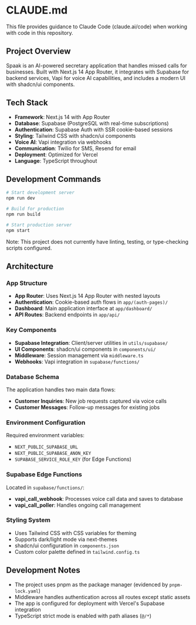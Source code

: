 # CLAUDE.md

This file provides guidance to Claude Code (claude.ai/code) when working with code in this repository.

## Project Overview

Spaak is an AI-powered secretary application that handles missed calls for businesses. Built with Next.js 14 App Router, it integrates with Supabase for backend services, Vapi for voice AI capabilities, and includes a modern UI with shadcn/ui components.

## Tech Stack

- **Framework**: Next.js 14 with App Router
- **Database**: Supabase (PostgreSQL with real-time subscriptions)
- **Authentication**: Supabase Auth with SSR cookie-based sessions
- **Styling**: Tailwind CSS with shadcn/ui components
- **Voice AI**: Vapi integration via webhooks
- **Communication**: Twilio for SMS, Resend for email
- **Deployment**: Optimized for Vercel
- **Language**: TypeScript throughout

## Development Commands

```bash
# Start development server
npm run dev

# Build for production
npm run build

# Start production server
npm start
```

Note: This project does not currently have linting, testing, or type-checking scripts configured.

## Architecture

### App Structure
- **App Router**: Uses Next.js 14 App Router with nested layouts
- **Authentication**: Cookie-based auth flows in `app/(auth-pages)/`
- **Dashboard**: Main application interface at `app/dashboard/`
- **API Routes**: Backend endpoints in `app/api/`

### Key Components
- **Supabase Integration**: Client/server utilities in `utils/supabase/`
- **UI Components**: shadcn/ui components in `components/ui/`
- **Middleware**: Session management via `middleware.ts`
- **Webhooks**: Vapi integration in `supabase/functions/`

### Database Schema
The application handles two main data flows:
- **Customer Inquiries**: New job requests captured via voice calls
- **Customer Messages**: Follow-up messages for existing jobs

### Environment Configuration
Required environment variables:
- `NEXT_PUBLIC_SUPABASE_URL`
- `NEXT_PUBLIC_SUPABASE_ANON_KEY`
- `SUPABASE_SERVICE_ROLE_KEY` (for Edge Functions)

### Supabase Edge Functions
Located in `supabase/functions/`:
- **vapi_call_webhook**: Processes voice call data and saves to database
- **vapi_call_poller**: Handles ongoing call management

### Styling System
- Uses Tailwind CSS with CSS variables for theming
- Supports dark/light mode via next-themes
- shadcn/ui configuration in `components.json`
- Custom color palette defined in `tailwind.config.ts`

## Development Notes

- The project uses pnpm as the package manager (evidenced by `pnpm-lock.yaml`)
- Middleware handles authentication across all routes except static assets
- The app is configured for deployment with Vercel's Supabase integration
- TypeScript strict mode is enabled with path aliases (`@/*`)